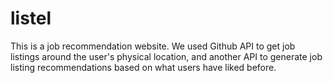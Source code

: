 # listel

This is a job recommendation website. We used Github API to get job listings around the user's physical location, and another API to generate job listing recommendations based on what users have liked before.

